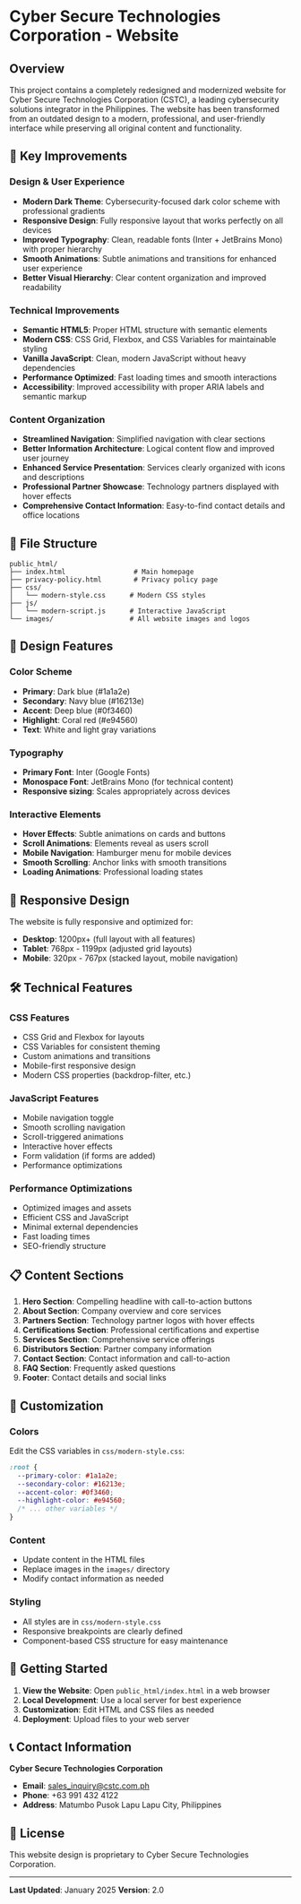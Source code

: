 # Cyber Secure Technologies Corporation - Website 

## Overview
This project contains a completely redesigned and modernized website for Cyber Secure Technologies Corporation (CSTC), a leading cybersecurity solutions integrator in the Philippines. The website has been transformed from an outdated design to a modern, professional, and user-friendly interface while preserving all original content and functionality.

## 🚀 Key Improvements

### Design & User Experience
- **Modern Dark Theme**: Cybersecurity-focused dark color scheme with professional gradients
- **Responsive Design**: Fully responsive layout that works perfectly on all devices
- **Improved Typography**: Clean, readable fonts (Inter + JetBrains Mono) with proper hierarchy
- **Smooth Animations**: Subtle animations and transitions for enhanced user experience
- **Better Visual Hierarchy**: Clear content organization and improved readability

### Technical Improvements
- **Semantic HTML5**: Proper HTML structure with semantic elements
- **Modern CSS**: CSS Grid, Flexbox, and CSS Variables for maintainable styling
- **Vanilla JavaScript**: Clean, modern JavaScript without heavy dependencies
- **Performance Optimized**: Fast loading times and smooth interactions
- **Accessibility**: Improved accessibility with proper ARIA labels and semantic markup

### Content Organization
- **Streamlined Navigation**: Simplified navigation with clear sections
- **Better Information Architecture**: Logical content flow and improved user journey
- **Enhanced Service Presentation**: Services clearly organized with icons and descriptions
- **Professional Partner Showcase**: Technology partners displayed with hover effects
- **Comprehensive Contact Information**: Easy-to-find contact details and office locations

## 📁 File Structure

```
public_html/
├── index.html                 # Main homepage
├── privacy-policy.html        # Privacy policy page
├── css/
│   └── modern-style.css      # Modern CSS styles
├── js/
│   └── modern-script.js      # Interactive JavaScript
└── images/                   # All website images and logos
```

## 🎨 Design Features

### Color Scheme
- **Primary**: Dark blue (#1a1a2e)
- **Secondary**: Navy blue (#16213e)
- **Accent**: Deep blue (#0f3460)
- **Highlight**: Coral red (#e94560)
- **Text**: White and light gray variations

### Typography
- **Primary Font**: Inter (Google Fonts)
- **Monospace Font**: JetBrains Mono (for technical content)
- **Responsive sizing**: Scales appropriately across devices

### Interactive Elements
- **Hover Effects**: Subtle animations on cards and buttons
- **Scroll Animations**: Elements reveal as users scroll
- **Mobile Navigation**: Hamburger menu for mobile devices
- **Smooth Scrolling**: Anchor links with smooth transitions
- **Loading Animations**: Professional loading states

## 📱 Responsive Design

The website is fully responsive and optimized for:
- **Desktop**: 1200px+ (full layout with all features)
- **Tablet**: 768px - 1199px (adjusted grid layouts)
- **Mobile**: 320px - 767px (stacked layout, mobile navigation)

## 🛠 Technical Features

### CSS Features
- CSS Grid and Flexbox for layouts
- CSS Variables for consistent theming
- Custom animations and transitions
- Mobile-first responsive design
- Modern CSS properties (backdrop-filter, etc.)

### JavaScript Features
- Mobile navigation toggle
- Smooth scrolling navigation
- Scroll-triggered animations
- Interactive hover effects
- Form validation (if forms are added)
- Performance optimizations

### Performance Optimizations
- Optimized images and assets
- Efficient CSS and JavaScript
- Minimal external dependencies
- Fast loading times
- SEO-friendly structure

## 📋 Content Sections

1. **Hero Section**: Compelling headline with call-to-action buttons
2. **About Section**: Company overview and core services
3. **Partners Section**: Technology partner logos with hover effects
4. **Certifications Section**: Professional certifications and expertise
5. **Services Section**: Comprehensive service offerings
6. **Distributors Section**: Partner company information
7. **Contact Section**: Contact information and call-to-action
8. **FAQ Section**: Frequently asked questions
9. **Footer**: Contact details and social links

## 🔧 Customization

### Colors
Edit the CSS variables in `css/modern-style.css`:
```css
:root {
  --primary-color: #1a1a2e;
  --secondary-color: #16213e;
  --accent-color: #0f3460;
  --highlight-color: #e94560;
  /* ... other variables */
}
```

### Content
- Update content in the HTML files
- Replace images in the `images/` directory
- Modify contact information as needed

### Styling
- All styles are in `css/modern-style.css`
- Responsive breakpoints are clearly defined
- Component-based CSS structure for easy maintenance

## 🚀 Getting Started

1. **View the Website**: Open `public_html/index.html` in a web browser
2. **Local Development**: Use a local server for best experience
3. **Customization**: Edit HTML and CSS files as needed
4. **Deployment**: Upload files to your web server

## 📞 Contact Information

**Cyber Secure Technologies Corporation**
- **Email**: sales_inquiry@cstc.com.ph
- **Phone**: +63 991 432 4122
- **Address**: Matumbo Pusok Lapu Lapu City, Philippines

## 📄 License

This website design is proprietary to Cyber Secure Technologies Corporation.

---

**Last Updated**: January 2025
**Version**: 2.0 
